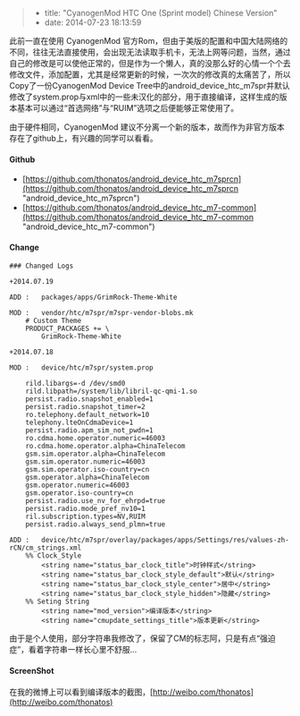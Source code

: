 > * title: "CyanogenMod HTC One (Sprint model) Chinese Version"
> * date: 2014-07-23 18:13:59


此前一直在使用 CyanogenMod 官方Rom，但由于美版的配置和中国大陆网络的不同，往往无法直接使用，会出现无法读取手机卡，无法上网等问题，当然，通过自己的修改是可以使他正常的，但是作为一个懒人，真的没那么好的心情一个个去修改文件，添加配置，尤其是经常更新的时候，一次次的修改真的太痛苦了，所以Copy了一份CyanogenMod Device Tree中的android_device_htc_m7spr并默认修改了system.prop与xml中的一些未汉化的部分，用于直接编译，这样生成的版本基本可以通过“首选网络”与“RUIM”选项之后便能够正常使用了。

由于硬件相同，CyanogenMod 建议不分离一个新的版本，故而作为非官方版本存在了github上，有兴趣的同学可以看看。

#### Github

* [https://github.com/thonatos/android_device_htc_m7sprcn](https://github.com/thonatos/android_device_htc_m7sprcn "android_device_htc_m7sprcn")
* [https://github.com/thonatos/android_device_htc_m7-common](https://github.com/thonatos/android_device_htc_m7-common "android_device_htc_m7-common")

#### Change
	
	### Changed Logs

	+2014.07.19

	ADD	:	packages/apps/GrimRock-Theme-White

	MOD	:	vendor/htc/m7spr/m7spr-vendor-blobs.mk
		# Custom Theme
		PRODUCT_PACKAGES += \
		    GrimRock-Theme-White

	+2014.07.18

	MOD	:	device/htc/m7spr/system.prop

		rild.libargs=-d /dev/smd0
		rild.libpath=/system/lib/libril-qc-qmi-1.so
		persist.radio.snapshot_enabled=1
		persist.radio.snapshot_timer=2
		ro.telephony.default_network=10
		telephony.lteOnCdmaDevice=1
		persist.radio.apm_sim_not_pwdn=1
		ro.cdma.home.operator.numeric=46003
		ro.cdma.home.operator.alpha=ChinaTelecom
		gsm.sim.operator.alpha=ChinaTelecom
		gsm.sim.operator.numeric=46003
		gsm.sim.operator.iso-country=cn
		gsm.operator.alpha=ChinaTelecom
		gsm.operator.numeric=46003
		gsm.operator.iso-country=cn
		persist.radio.use_nv_for_ehrpd=true
		persist.radio.mode_pref_nv10=1
		ril.subscription.types=NV,RUIM
		persist.radio.always_send_plmn=true

	ADD	:	device/htc/m7spr/overlay/packages/apps/Settings/res/values-zh-rCN/cm_strings.xml
		%% Clock_Style
			<string name="status_bar_clock_title">时钟样式</string>
			<string name="status_bar_clock_style_default">默认</string>
			<string name="status_bar_clock_style_center">居中</string>
			<string name="status_bar_clock_style_hidden">隐藏</string>
		%% Seting String
			<string name="mod_version">编译版本</string>
			<string name="cmupdate_settings_title">版本更新</string>


由于是个人使用，部分字符串我修改了，保留了CM的标志阿，只是有点“强迫症”，看着字符串一样长心里不舒服...

#### ScreenShot

在我的微博上可以看到编译版本的截图，[http://weibo.com/thonatos](http://weibo.com/thonatos)